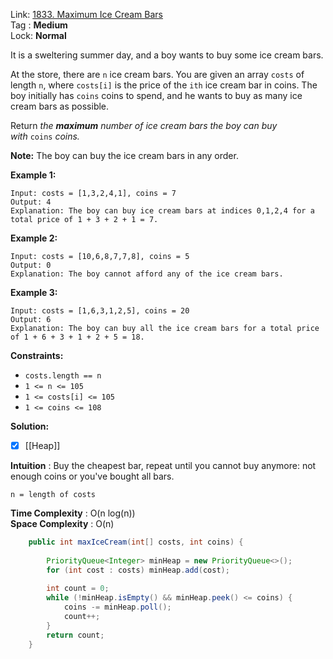 Link: [1833. Maximum Ice Cream Bars](https://leetcode.com/problems/maximum-ice-cream-bars/) <br>
Tag : **Medium**<br>
Lock: **Normal**

It is a sweltering summer day, and a boy wants to buy some ice cream bars.

At the store, there are `n` ice cream bars. You are given an array `costs` of length `n`, where `costs[i]` is the price of the `ith` ice cream bar in coins. The boy initially has `coins` coins to spend, and he wants to buy as many ice cream bars as possible. 

Return _the **maximum** number of ice cream bars the boy can buy with_ `coins` _coins._

**Note:** The boy can buy the ice cream bars in any order.

**Example 1:**
```
Input: costs = [1,3,2,4,1], coins = 7
Output: 4
Explanation: The boy can buy ice cream bars at indices 0,1,2,4 for a total price of 1 + 3 + 2 + 1 = 7.
```

**Example 2:**
```
Input: costs = [10,6,8,7,7,8], coins = 5
Output: 0
Explanation: The boy cannot afford any of the ice cream bars.
```

**Example 3:**
```
Input: costs = [1,6,3,1,2,5], coins = 20
Output: 6
Explanation: The boy can buy all the ice cream bars for a total price of 1 + 6 + 3 + 1 + 2 + 5 = 18.
```

**Constraints:**
-   `costs.length == n`
-   `1 <= n <= 105`
-   `1 <= costs[i] <= 105`
-   `1 <= coins <= 108`

**Solution:**
- [x] [[Heap]]

**Intuition** :
Buy the cheapest bar, repeat until you cannot buy anymore: not enough coins or you've bought all bars.

```
n = length of costs
```
**Time Complexity** : O(n log(n))<br>
**Space Complexity** : O(n)

```java
    public int maxIceCream(int[] costs, int coins) {
        
        PriorityQueue<Integer> minHeap = new PriorityQueue<>();
        for (int cost : costs) minHeap.add(cost);
        
        int count = 0;
        while (!minHeap.isEmpty() && minHeap.peek() <= coins) {
            coins -= minHeap.poll();
            count++;
        }
        return count;
    }
```
